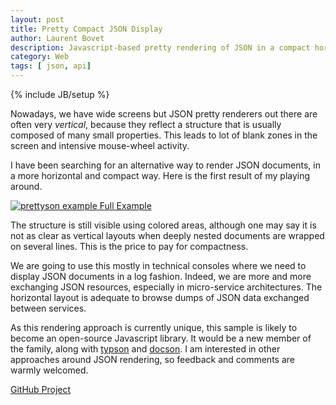 ```yaml
---
layout: post
title: Pretty Compact JSON Display
author: Laurent Bovet
description: Javascript-based pretty rendering of JSON in a compact horizontal fashion
category: Web
tags: [ json, api]
---
```

{% include JB/setup %}

Nowadays, we have wide screens but JSON pretty renderers out there are often very _vertical_, because they reflect a structure that is usually composed of many small properties.
This leads to lot of blank zones in the screen and intensive mouse-wheel activity.

I have been searching for an alternative way to render JSON documents, in a more horizontal and compact way. Here is the first result of my playing around.

[![prettyson example]({{site.url}}/assets/images/prettyson/prettyson.png) Full Example](http://lbovet.github.io/prettyson/)

The structure is still visible using colored areas, although one may say it is not as clear as vertical layouts when deeply nested documents are wrapped on several lines. This is 
the price to pay for compactness.

We are going to use this mostly in technical consoles where we need to display JSON documents in a log fashion. Indeed, we are more and more exchanging JSON resources, especially in 
micro-service architectures. The horizontal layout is adequate to browse dumps of JSON data exchanged between services.

As this rendering approach is currently unique, this sample is likely to become an open-source Javascript library. It would be a new member of the family, along with [typson](https://github.com/lbovet/typson) and [docson](https://github.com/lbovet/docson).
I am interested in other approaches around JSON rendering, so feedback and comments are warmly welcomed.

[GitHub Project](https://github.com/lbovet/prettyson)
